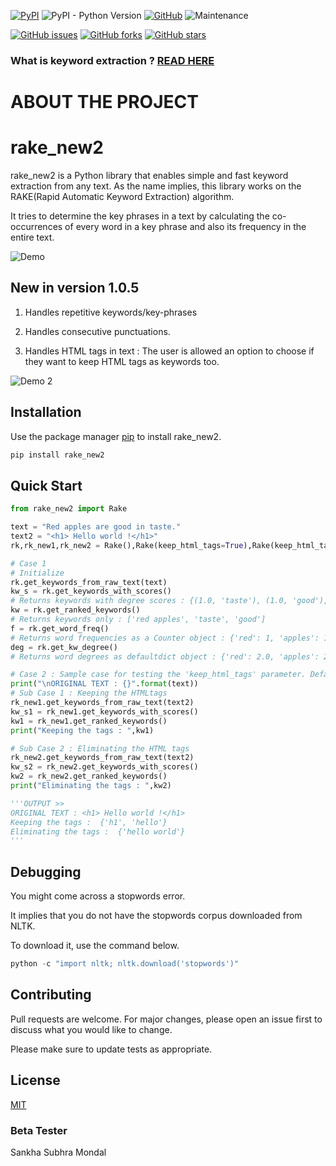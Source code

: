 [![PyPI](https://img.shields.io/pypi/v/rake_new2)](https://pypi.org/project/rake-new2/) ![PyPI - Python Version](https://img.shields.io/pypi/pyversions/rake_new2) [![GitHub](https://img.shields.io/github/license/BALaka-18/rake_new2)](https://github.com/BALaka-18/rake_new2/blob/master/LICENSE.txt) ![Maintenance](https://img.shields.io/maintenance/yes/2020)

[![GitHub issues](https://img.shields.io/github/issues/BALaka-18/rake_new2)](https://github.com/BALaka-18/rake_new2/issues) [![GitHub forks](https://img.shields.io/github/forks/BALaka-18/rake_new2?style=social)](https://github.com/BALaka-18/rake_new2/network/members) [![GitHub stars](https://img.shields.io/github/stars/BALaka-18/rake_new2?style=social)](https://github.com/BALaka-18/rake_new2/stargazers)




### What is keyword extraction ? **[READ HERE](https://monkeylearn.com/keyword-extraction/)**

# **ABOUT THE PROJECT**

# rake_new2

rake_new2 is a Python library that enables simple and fast keyword extraction from any text. As the name implies, this library works on the RAKE(Rapid Automatic Keyword Extraction) algorithm. 

It tries to determine the key phrases in a text by calculating the co-occurrences of every word in a key phrase and also its frequency in the entire text.

![Demo](https://user-images.githubusercontent.com/49288068/88929310-97fc2400-d297-11ea-811a-79d986cdfee4.png)

## New in version 1.0.5

1. Handles repetitive keywords/key-phrases

2. Handles consecutive punctuations.

3. Handles HTML tags in text : The user is allowed an option to choose if they want to keep HTML tags as keywords too.

![Demo 2](https://user-images.githubusercontent.com/49288068/89038453-00add400-d35e-11ea-8da5-62c53e1e3990.png)

## Installation

Use the package manager [pip](https://pip.pypa.io/en/stable/) to install rake_new2.

```bash
pip install rake_new2
```

## Quick Start

```python
from rake_new2 import Rake

text = "Red apples are good in taste."
text2 = "<h1> Hello world !</h1>"
rk,rk_new1,rk_new2 = Rake(),Rake(keep_html_tags=True),Rake(keep_html_tags=False)

# Case 1
# Initialize
rk.get_keywords_from_raw_text(text)
kw_s = rk.get_keywords_with_scores()  
# Returns keywords with degree scores : {(1.0, 'taste'), (1.0, 'good'), (4.0, 'red apples')}
kw = rk.get_ranked_keywords() 
# Returns keywords only : ['red apples', 'taste', 'good']
f = rk.get_word_freq()
# Returns word frequencies as a Counter object : {'red': 1, 'apples': 1, 'good': 1, 'taste': 1}
deg = rk.get_kw_degree()
# Returns word degrees as defaultdict object : {'red': 2.0, 'apples': 2.0, 'good': 1.0, 'taste': 1.0}

# Case 2 : Sample case for testing the 'keep_html_tags' parameter. Default = False
print("\nORIGINAL TEXT : {}".format(text))
# Sub Case 1 : Keeping the HTMLtags
rk_new1.get_keywords_from_raw_text(text2)
kw_s1 = rk_new1.get_keywords_with_scores()
kw1 = rk_new1.get_ranked_keywords()
print("Keeping the tags : ",kw1)

# Sub Case 2 : Eliminating the HTML tags
rk_new2.get_keywords_from_raw_text(text2)
kw_s2 = rk_new2.get_keywords_with_scores()
kw2 = rk_new2.get_ranked_keywords()
print("Eliminating the tags : ",kw2)

'''OUTPUT >>
ORIGINAL TEXT : <h1> Hello world !</h1>
Keeping the tags :  {'h1', 'hello'}
Eliminating the tags :  {'hello world'} 
'''
```


## Debugging
You might come across a stopwords error.

It implies that you do not have the stopwords corpus downloaded from NLTK. 

To download it, use the command below.

```python
python -c "import nltk; nltk.download('stopwords')"
```

## Contributing
Pull requests are welcome. For major changes, please open an issue first to discuss what you would like to change.

Please make sure to update tests as appropriate.

## License
[MIT](https://choosealicense.com/licenses/mit/)


### Beta Tester

Sankha Subhra Mondal

